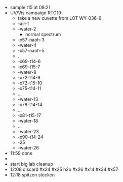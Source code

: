 - sample t15 at 09:21
- UV/Vis campaign RTG19
	- take a new cuvette from LOT WY-036-6
	- -air-1
	- -water-2
		- normal spectrum
	- -x57-naoh-3
	- -water-4
	- -x57-naoh-5
	- .
	- -x69-t14-6
	- -x69-t15-7
	- -water-8
	- -x72-t14-9
	- -x72-t15-10
	- -x75-t14-11
	- ...
	- -water-13
	- -x78-t14-14
	- ...
	- -x81-t15-17
	- -water-18
	- ...
	- -water-23
	- -x90-t14-24
	- -25
	- -water-26
- 11:59  done
-
- start big lab cleanup
- 12:08 discard #x24 #x25 h2o #x26 #x14 #x34 #x57
- 12:18   spitzen stecken